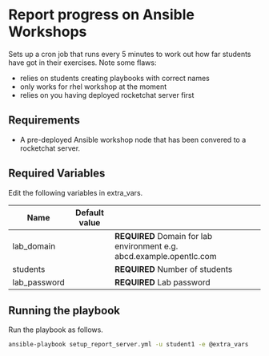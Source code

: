 Report progress on Ansible Workshops
=========

Sets up a cron job that runs every 5 minutes to work out how far students have got in their exercises. Note some flaws:

* relies on students creating playbooks with correct names
* only works for rhel workshop at the moment
* relies on you having deployed rocketchat server first

Requirements
------------

* A pre-deployed Ansible workshop node that has been convered to a rocketchat server.

Required Variables
------------

Edit the following variables in extra_vars.

| Name                      | Default value         |                                                                                  |
|---------------------------|-----------------------|----------------------------------------------------------------------------------|
| lab_domain                |                       | **REQUIRED** Domain for lab environment e.g. abcd.example.opentlc.com            |
| students                  |                       | **REQUIRED** Number of students                                                  |
| lab_password              |                       | **REQUIRED** Lab password                                                        |

Running the playbook
------------

Run the playbook as follows.


```bash
ansible-playbook setup_report_server.yml -u student1 -e @extra_vars
```
